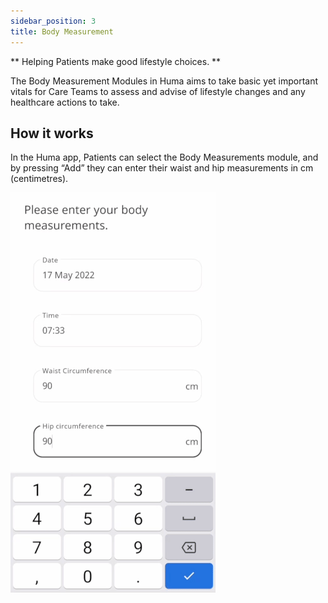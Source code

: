 ```yaml
---
sidebar_position: 3
title: Body Measurement
---
```


** Helping Patients make good lifestyle choices. **

The Body Measurement Modules in Huma aims to take basic yet important vitals for Care Teams to assess and advise of lifestyle changes and any healthcare actions to take.

## How it works

In the Huma app, Patients can select the Body Measurements module, and by pressing “Add” they can enter their waist and hip measurements in cm (centimetres).

![Adding Body Measurements in the Huma App](./assets/body-measurements.gif)